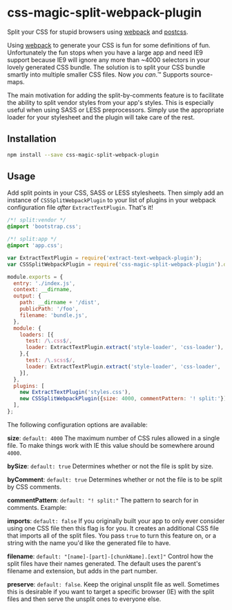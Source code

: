 # css-magic-split-webpack-plugin

Split your CSS for stupid browsers using [webpack] and [postcss].

Using [webpack] to generate your CSS is fun for some definitions of fun. Unfortunately the fun stops when you have a large app and need IE9 support because IE9 will ignore any more than ~4000 selectors in your lovely generated CSS bundle. The solution is to split your CSS bundle smartly into multiple smaller CSS files. Now _you can_.™ Supports source-maps.

The main motivation for adding the split-by-comments feature is to facilitate the ability to split vendor styles from your app's styles. This is especially useful when using SASS or LESS preprocessors. Simply use the appropriate loader for your stylesheet and the plugin will take care of the rest. 

## Installation

```sh
npm install --save css-magic-split-webpack-plugin
```

## Usage

Add split points in your CSS, SASS or LESS stylesheets. Then simply add an instance of `CSSSplitWebpackPlugin` to your list of plugins in your webpack configuration file _after_ `ExtractTextPlugin`. That's it!

```css
/*! split:vendor */
@import 'bootstrap.css';

/*! split:app */
@import 'app.css';
```

```javascript
var ExtractTextPlugin = require('extract-text-webpack-plugin');
var CSSSplitWebpackPlugin = require('css-magic-split-webpack-plugin').default;

module.exports = {
  entry: './index.js',
  context: __dirname,
  output: {
    path: __dirname + '/dist',
    publicPath: '/foo',
    filename: 'bundle.js',
  },
  module: {
    loaders: [{
      test: /\.css$/,
      loader: ExtractTextPlugin.extract('style-loader', 'css-loader'),
    },{
      test: /\.scss$/,
      loader: ExtractTextPlugin.extract('style-loader', 'css-loader', 'sass-loader'),
    }],
  },
  plugins: [
    new ExtractTextPlugin('styles.css'),
    new CSSSplitWebpackPlugin({size: 4000, commentPattern: '! split:'}),
  ],
};
```

The following configuration options are available:

**size**: `default: 4000` The maximum number of CSS rules allowed in a single file. To make things work with IE this value should be somewhere around `4000`.

**bySize**: `default: true` Determines whether or not the file is split by size.

**byComment**: `default: true` Determines whether or not the file is to be split by CSS comments.

**commentPattern**: `default: "! split:"` The pattern to search for in comments. Example: 

**imports**: `default: false` If you originally built your app to only ever consider using one CSS file then this flag is for you. It creates an additional CSS file that imports all of the split files. You pass `true` to turn this feature on, or a string with the name you'd like the generated file to have.

**filename**: `default: "[name]-[part]-[chunkName].[ext]"` Control how the split files have their names generated. The default uses the parent's filename and extension, but adds in the part number.

**preserve**: `default: false`. Keep the original unsplit file as well. Sometimes this is desirable if you want to target a specific browser (IE) with the split files and then serve the unsplit ones to everyone else.

[webpack]: http://webpack.github.io/
[herp]: https://github.com/ONE001/css-file-rules-webpack-separator
[postcss]: https://github.com/postcss/postcss
[postcss-chunk]: https://github.com/mattfysh/postcss-chunk
